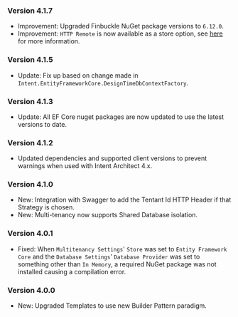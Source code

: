### Version 4.1.7

- Improvement: Upgraded Finbuckle NuGet package versions to `6.12.0`.
- Improvement: `HTTP Remote` is now available as a store option, see [here](https://www.finbuckle.com/MultiTenant/Docs/v6.12.0/Stores#http-remote-store) for more information.

### Version 4.1.5

- Update: Fix up based on change made in `Intent.EntityFrameworkCore.DesignTimeDbContextFactory`.

### Version 4.1.3

- Update: All EF Core nuget packages are now updated to use the latest versions to date.

### Version 4.1.2

- Updated dependencies and supported client versions to prevent warnings when used with Intent Architect 4.x.

### Version 4.1.0

- New: Integration with Swagger to add the Tentant Id HTTP Header if that Strategy is chosen.
- New: Multi-tenancy now supports Shared Database isolation.

### Version 4.0.1

- Fixed: When `Multitenancy Settings`' `Store` was set to `Entity Framework Core` and the `Database Settings`' `Database Provider` was set to something other than `In Memory`, a required NuGet package was not installed causing a compilation error.

### Version 4.0.0

- New: Upgraded Templates to use new Builder Pattern paradigm.

